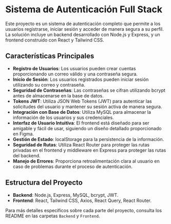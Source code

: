 # Sistema de Autenticación Full Stack

Este proyecto es un sistema de autenticación completo que permite a los usuarios registrarse, iniciar sesión y acceder de manera segura a su perfil. La solución incluye un backend desarrollado con Node.js y Express, y un frontend construido con React y Tailwind CSS. 

## Características Principales

- **Registro de Usuarios**: Los usuarios pueden crear cuentas proporcionando un correo válido y una contraseña segura.
- **Inicio de Sesión**: Los usuarios registrados pueden iniciar sesión utilizando su correo y contraseña.
- **Seguridad de Contraseñas**: Las contraseñas se cifran utilizando bcrypt antes de almacenarse en la base de datos.
- **Tokens JWT**: Utiliza JSON Web Tokens (JWT) para autenticar las solicitudes del usuario y mantener su sesión activa de manera segura.
- **Integración con Base de Datos**: Utiliza MySQL para almacenar la información de los usuarios y sus credenciales.
- **Interfaz de Usuario Intuitiva**: El frontend está diseñado para ser amigable y fácil de usar, siguiendo un diseño detallado proporcionado en Figma.
- **Gestión de Estado**: localStorage para la persistencia de la información.
- **Seguridad de Rutas**: Utiliza React Router para proteger las rutas privadas en el frontend y middleware en Express para proteger las rutas del backend.
- **Manejo de Errores**: Proporciona retroalimentación clara al usuario en caso de problemas durante el proceso de autenticación.

## Estructura del Proyecto

- **Backend**: Node.js, Express, MySQL, bcrypt, JWT.
- **Frontend**: React, Tailwind CSS, Axios, React Query, React Router.

Para más detalles específicos sobre cada parte del proyecto, consulta los README en las carpetas `Backend` y `Frontend`.
